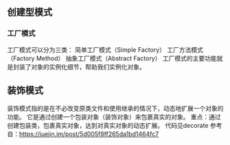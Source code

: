 ## 创建型模式
### 工厂模式
工厂模式可以分为三类：
简单工厂模式（Simple Factory）
工厂方法模式（Factory Method）
抽象工厂模式（Abstract Factory）
工厂模式的主要功能就是封装了对象的实例化细节，帮助我们实例化对象。

## 装饰模式
装饰模式指的是在不必改变原类文件和使用继承的情况下，动态地扩展一个对象的功能。
它是通过创建一个包装对象（装饰对象）来包裹真实的对象。
重点：通过创建包装类，包裹真实对象，达到对真实对象的动态扩展。
代码见decorate
参考自：https://juejin.im/post/5d005f8ff265da1bd1464fc7







